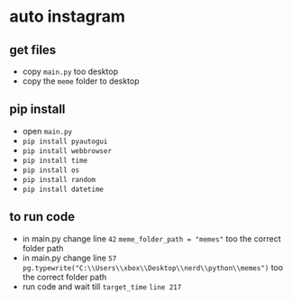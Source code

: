 # auto instagram  

## get files 

- copy `main.py` too desktop 
- copy the `meme` folder to desktop 

## pip install 
- open `main.py` 
- `pip install pyautogui` 
- `pip install webbrowser`
- `pip install time`
- `pip install os`
- `pip install random`
- `pip install datetime` 

## to run code
- in main.py change line `42` `meme_folder_path = "memes"` too the correct folder path 
- in main.py change line `57` 
`pg.typewrite("C:\\Users\\xbox\\Desktop\\nerd\\python\\memes")` too the correct folder path 
- run code and wait till `target_time` `line 217` 
